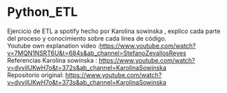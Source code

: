 # Python_ETL
Ejercicio de ETL a spotify hecho por Karolina sowinska , explico cada parte del proceso y conocimiento sobre cada linea de código. <br/>
Youtube own explanation video :https://www.youtube.com/watch?v=7MQN1NSRT6U&t=684s&ab_channel=StefanoZevallosReyes <br/>
Referencias Karolina sowinska : https://www.youtube.com/watch?v=dvviIUKwH7o&t=372s&ab_channel=KarolinaSowinska <br/>
Repositorio original: https://www.youtube.com/watch?v=dvviIUKwH7o&t=373s&ab_channel=KarolinaSowinska <br/>

